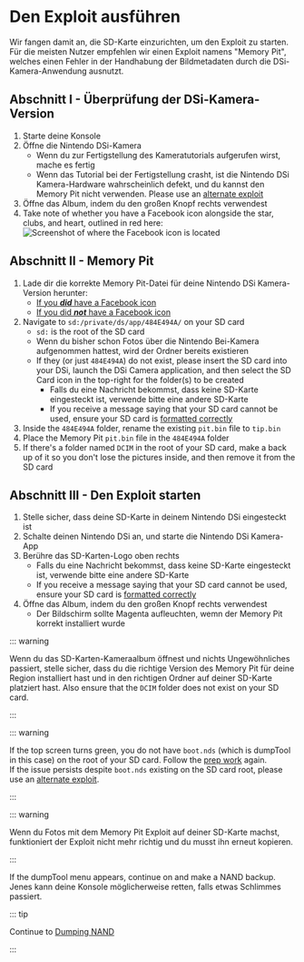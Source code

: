 # Den Exploit ausführen

Wir fangen damit an, die SD-Karte einzurichten, um den Exploit zu starten. Für die meisten Nutzer empfehlen wir einen Exploit namens "Memory Pit", welches einen Fehler in der Handhabung der Bildmetadaten durch die DSi-Kamera-Anwendung ausnutzt.

## Abschnitt I - Überprüfung der DSi-Kamera-Version

1. Starte deine Konsole
2. Öffne die Nintendo DSi-Kamera
   - Wenn du zur Fertigstellung des Kameratutorials aufgerufen wirst, mache es fertig
   - Wenn das Tutorial bei der Fertigstellung crasht, ist die Nintendo DSi Kamera-Hardware wahrscheinlich defekt, und du kannst den Memory Pit nicht verwenden. Please use an [alternate exploit](alternate-exploits.html)
3. Öffne das Album, indem du den großen Knopf rechts verwendest
4. Take note of whether you have a Facebook icon alongside the star, clubs, and heart, outlined in red here:
   ![Screenshot of where the Facebook icon is located](/assets/images/facebook-check.png)

## Abschnitt II - Memory Pit

1. Lade dir die korrekte Memory Pit-Datei für deine Nintendo DSi Kamera-Version herunter:
   - [If you _**did**_ have a Facebook icon](/assets/files/memory_pit/768_1024/pit.bin)
   - [If you did _**not**_ have a Facebook icon](/assets/files/memory_pit/256/pit.bin)
2. Navigate to `sd:/private/ds/app/484E494A/` on your SD card
   - `sd:` is the root of the SD card
   - Wenn du bisher schon Fotos über die Nintendo Bei-Kamera aufgenommen hattest, wird der Ordner bereits existieren
   - If they (or just `484E494A`) do not exist, please insert the SD card into your DSi, launch the DSi Camera application, and then select the SD Card icon in the top-right for the folder(s) to be created
     - Falls du eine Nachricht bekommst, dass keine SD-Karte eingesteckt ist, verwende bitte eine andere SD-Karte
     - If you receive a message saying that your SD card cannot be used, ensure your SD card is [formatted correctly](sd-card-setup.html)
3. Inside the `484E494A` folder, rename the existing `pit.bin` file to `tip.bin`
4. Place the Memory Pit `pit.bin` file in the `484E494A` folder
5. If there's a folder named `DCIM` in the root of your SD card, make a back up of it so you don't lose the pictures inside, and then remove it from the SD card

## Abschnitt III - Den Exploit starten

1. Stelle sicher, dass deine SD-Karte in deinem Nintendo DSi eingesteckt ist
2. Schalte deinen Nintendo DSi an, und starte die Nintendo DSi Kamera-App
3. Berühre das SD-Karten-Logo oben rechts
   - Falls du eine Nachricht bekommst, dass keine SD-Karte eingesteckt ist, verwende bitte eine andere SD-Karte
   - If you receive a message saying that your SD card cannot be used, ensure your SD card is [formatted correctly](sd-card-setup.html)
4. Öffne das Album, indem du den großen Knopf rechts verwendest
   - Der Bildschirm sollte Magenta aufleuchten, wemn der Memory Pit korrekt installiert wurde

::: warning

Wenn du das SD-Karten-Kameraalbum öffnest und nichts Ungewöhnliches passiert, stelle sicher, dass du die richtige Version des Memory Pit für deine Region installiert hast und in den richtigen Ordner auf deiner SD-Karte platziert hast. Also ensure that the `DCIM` folder does not exist on your SD card.

:::

::: warning

If the top screen turns green, you do not have `boot.nds` (which is dumpTool in this case) on the root of your SD card. Follow the [prep work](get-started.html#section-i-prep-work) again.  
If the issue persists despite `boot.nds` existing on the SD card root, please use an [alternate exploit](alternate-exploits.html).

:::

::: warning

Wenn du Fotos mit dem Memory Pit Exploit auf deiner SD-Karte machst, funktioniert der Exploit nicht mehr richtig und du musst ihn erneut kopieren.

:::

If the dumpTool menu appears, continue on and make a NAND backup. Jenes kann deine Konsole möglicherweise retten, falls etwas Schlimmes passiert.

::: tip

Continue to [Dumping NAND](dumping-nand.html)

:::
